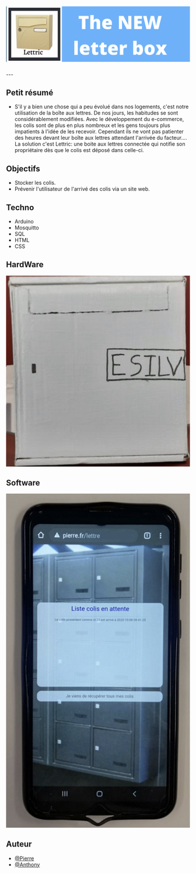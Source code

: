 <h1 align="center">
  <img src="./Assets/header.png" alt="Lettric" />
</h1>
---

## Petit résumé

- S'il y a bien une chose qui a peu évolué dans nos logements, c'est notre utilisation de la boîte aux lettres. De nos jours, les habitudes se sont considérablement modifiées. Avec le développement du e-commerce, les colis sont de plus en plus nombreux et les gens toujours plus impatients à l'idée de les recevoir. Cependant ils ne vont pas patienter des heures devant leur boîte aux lettres attendant l'arrivée du facteur.... La solution c'est Lettric: une boite aux lettres connectée qui notifie son propriétaire dès que le colis est déposé dans celle-ci.

## Objectifs

- Stocker les colis.
- Prévenir l'utilisateur de l'arrivé des colis via un site web.

## Techno

- Arduino
- Mosquitto
- SQL
- HTML
- CSS

## HardWare
<img src="./Assets/soft.png" alt="Lettric" />

## Software
<img src="./Assets/demo.png" alt="Lettric" />

## Auteur

- [@Pierre](https://github.com/Pierre-Portfolio)
- [@Anthony](https://github.com/Cyd-des-Tenebres)
